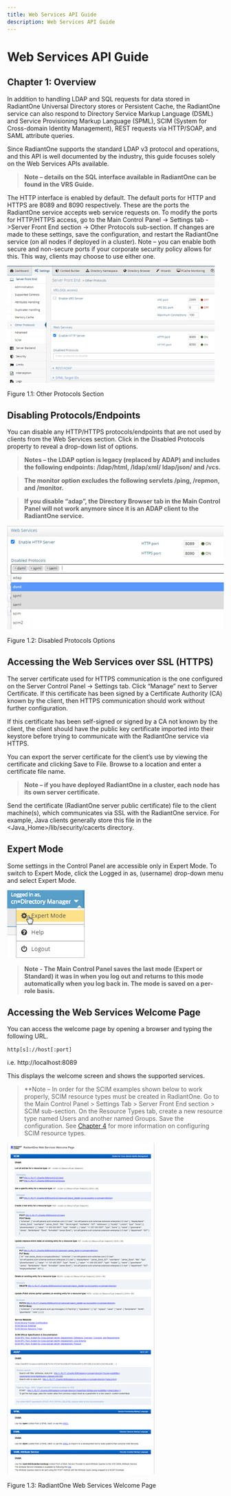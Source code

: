 ```yaml
---
title: Web Services API Guide
description: Web Services API Guide
---
```


# Web Services API Guide

## Chapter 1: Overview

In addition to handling LDAP and SQL requests for data stored in RadiantOne Universal Directory stores or Persistent Cache, the RadiantOne service can also respond to Directory Service Markup Language (DSML) and Service Provisioning Markup Language (SPML), SCIM (System for Cross-domain Identity Management), REST requests via HTTP/SOAP, and SAML attribute queries.

Since RadiantOne supports the standard LDAP v3 protocol and operations, and this API is well documented by the industry, this guide focuses solely on the Web Services APIs available.

>**Note – details on the SQL interface available in RadiantOne can be found in the VRS Guide.**

The HTTP interface is enabled by default. The default ports for HTTP and HTTPS are 8089 and 8090 respectively. These are the ports the RadiantOne service accepts web service requests on. To modify the ports for HTTP/HTTPS access, go to the Main Control Panel -> Settings tab ->Server Front End section -> Other Protocols sub-section. If changes are made to these settings, save the configuration, and restart the RadiantOne service (on all nodes if deployed in a cluster).
Note – you can enable both secure and non-secure ports if your corporate security policy allows for this. This way, clients may choose to use either one.

![An image showing ](Media/Image1.1.jpg)
 
Figure 1.1: Other Protocols Section

## Disabling Protocols/Endpoints

You can disable any HTTP/HTTPS protocols/endpoints that are not used by clients from the Web Services section. Click in the Disabled Protocols property to reveal a drop-down list of options. 

>**Notes – the LDAP option is legacy (replaced by ADAP) and includes the following endpoints: /ldap/html, /ldap/xml/ ldap/json/ and /vcs.**

>**The monitor option excludes the following servlets /ping, /repmon, and /monitor.**

>**If you disable “adap”, the Directory Browser tab in the Main Control Panel will not work anymore since it is an ADAP client to the RadiantOne service.**

![An image showing ](Media/Image1.2.jpg)
 
Figure 1.2: Disabled Protocols Options

## Accessing the Web Services over SSL (HTTPS)

The server certificate used for HTTPS communication is the one configured on the Server Control Panel -> Settings tab. Click “Manage” next to Server Certificate. If this certificate has been signed by a Certificate Authority (CA) known by the client, then HTTPS communication should work without further configuration.

If this certificate has been self-signed or signed by a CA not known by the client, the client should have the public key certificate imported into their keystore before trying to communicate with the RadiantOne service via HTTPS.

You can export the server certificate for the client’s use by viewing the certificate and clicking Save to File. Browse to a location and enter a certificate file name.

>**Note – if you have deployed RadiantOne in a cluster, each node has its own server certificate.**

Send the certificate (RadiantOne server public certificate) file to the client machine(s), which communicates via SSL with the RadiantOne service. For example, Java clients generally store this file in the <Java_Home>/lib/security/cacerts directory. 

## Expert Mode

Some settings in the Control Panel are accessible only in Expert Mode. To switch to Expert Mode, click the Logged in as, (username) drop-down menu and select Expert Mode. 

![An image showing ](Media/expert-mode.jpg)
 
>**Note - The Main Control Panel saves the last mode (Expert or Standard) it was in when you log out and returns to this mode automatically when you log back in. The mode is saved on a per-role basis.**

## Accessing the Web Services Welcome Page

You can access the welcome page by opening a browser and typing the following URL. 

```
http[s]://host[:port]
```

i.e. http://localhost:8089

This displays the welcome screen and shows the supported services.

>**Note – In order for the SCIM examples shown below to work properly, SCIM resource types must be created in RadiantOne. Go to the Main Control Panel > Settings Tab > Server Front End section > SCIM sub-section. On the Resource Types tab, create a new resource type named Users and another named Groups. Save the configuration. See [Chapter 4](04-scim.md) for more information on configuring SCIM resource types. 

![An image showing ](Media/Image1.3.jpg)
 
Figure 1.3: RadiantOne Web Services Welcome Page
